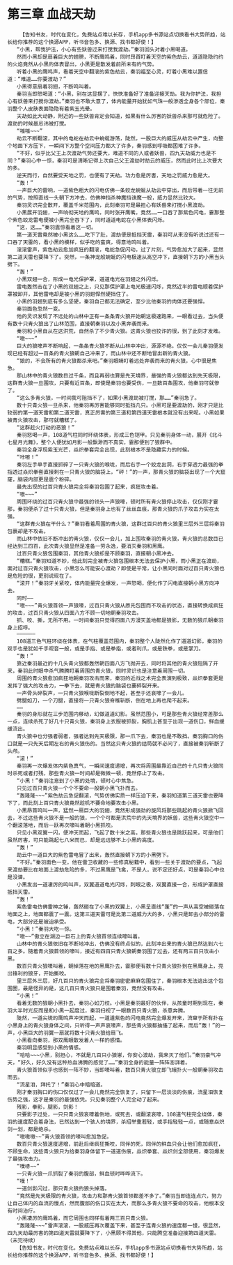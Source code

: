 # 第三章 血战天劫
        【告知书友，时代在变化，免费站点难以长存，手机app多书源站点切换看书大势所趋，站长给你推荐的这个换源APP，听书音色多、换源、找书都好使！】
       “小黑，帮我护法，小心有些妖兽过来打搅我渡劫。”秦羽回头对着小黑喝道。
       然而小黑却是扇着巨大的翅膀，不断鹰鸣着，同时昂首盯着天空的紫色劫云，道道隐隐约约的火焰竟然从小黑的体表冒出，小黑更是散发着前所未有的气势。
       听着小黑的鹰鸣声，看着天空中翻滚的紫色劫云，秦羽福至心灵，盯着小黑难以置信道：“难道……你要渡劫？”
       小黑得意扇着羽翅，不断鸣叫着。
       秦羽当即怒喝道：“小黑，别在这显摆了，快快准备好了准备迎接天劫。我为你护法，我担心有妖兽来打搅你渡劫。”秦羽也不敢大意了，体内能量开始犹如气珠一般渗透全身各个部位，秦羽整个人皮肤表面隐隐有着紫玉光晕。
       天劫如此大动静，附近的一些妖兽肯定会知道，如果有什么厉害的妖兽杀来那可就危险了。渡劫的时候最忌讳被打搅。
       “嗤嗤~~~”
       劫云不断翻滚，其中的电蛇在劫云中蜿蜒游荡，陡然，一股巨大的威压从劫云中产生，向整个地面下方压下，一瞬间下方整个空间压力都大了许多，秦羽感到呼吸都困难了许多。
       “不好，似乎比父王上次渡劫气势还要大，难道不同的人或者妖兽，四九天劫威力也是不同？”秦羽心中一惊，秦羽可是清晰记得上次自己父王渡劫时劫云的威压，然而此时比上次要大的多。
       逆天而行，自然要受天地之罚，也便有了天劫。功力愈是厉害，天地之罚威力愈是大。
       “轰！”
       一声巨大的雷响，一道紫色粗大的闪电仿佛一条蛟龙蜿蜒从劫云中穿出，而后带着一往无前的气势，按照直线一头朝下方冲去，仿佛神挡杀神魔挡诛魔一般，威力显然比较大。
       秦羽灵识完全散开，覆盖千米范围内，此刻秦羽可是最担心有妖兽来打搅小黑渡劫。
       小黑展开羽翅，一声响彻天地的鹰鸣，同时张开鹰嘴，竟然……一口吞了那紫色闪电，霎那整个紫色蛟龙雷电便被小黑完全吞下了，同时道道电蛇在小黑体表闪烁。
       “这，这……”秦羽震惊看着这一切。
       第一道天雷竟然被小黑这么……吃下了肚，渡劫便是抵挡天雷，秦羽可从来没有听说过还有一口吞了天雷的，看小黑的模样，似乎吃的蛮爽，得意地鸣叫着。
       滚滚雷声，紫色劫云愈加疯狂的翻滚，电蛇急促闪动，过了片刻，气势愈加大了起来，显然第二道天雷也要降下了。突然，一条神龙般蜿蜒的闪电极速从高空冲下，直接朝下方的小黑当头劈下。
       “轰！”
       小黑双翅一合，形成一电光保护罩，道道电光在羽翅之外闪烁。
       雷电轰然击在了小黑的双翅之上，只见那保护罩上电光极速闪烁，竟然近半的雷电顺着保护罩被卸开，其他雷电却是被小黑的羽翅悍然硬挡住了。
       小黑的羽翅到底有多么坚硬，秦羽自己都无法确定，至少比他秦羽的肉体还要强悍。
       秦羽面色忽然一变。
       他的灵识发现了不远处的山林中正有一条条青火狼开始朝这极速跑来，一眼看过去，当头便有数十只青火狼出了山林范围，直接朝秦羽以及小黑奔袭而来。
       秦羽和小黑自从在这洪荒，自然杀了不少青火狼。这青火狼也狡诈的很，到了此刻才发难。
       “嗷~~~”
       巨大的狼嚎声不断响起，一条条青火狼不断从山林中冲出，源源不绝。仅仅一会儿秦羽便发现已经有超过一百条的青火狼朝自己冲来了，而山林中还不断地冒出新的青火狼。
       “娘的，不会所有的青火狼都杀来吧。”秦羽眼睛盯着远处奔袭而来的青火狼，心中很是焦急。
       那山林中的青火狼数目过千条，而且再弱也算是先天境界，最强的青火狼都达到先天极限，这群青火狼一旦围攻，只要有近百条，即使是秦羽也要受伤，一旦数百条围攻，他秦羽可就惨了。
       “这么多青火狼，一时间我可阻挡不了，如果小黑渡劫被打搅，那……”秦羽急了。
       数十只青火狼一旦杀来，他秦羽再厉害能够同时抵挡几只。小黑可是要渡劫的，刚才只是比较弱的第一道天雷和第二道天雷，真正厉害的第三道和第四道天雷根本就没有出来呢。小黑如果被青火狼攻击，那可就糟糕了。
       “这群趁火打劫的恶狼！”
       秦羽怒喝一声，108道气柱同时环绕体表，形成三色铠甲。只见秦羽身体一动，展开《北斗七星月光舞》，整个人便犹如月影一般飘渺而不真实，霎那便到了狼群中。
       秦羽全身浮现紫玉光芒，焱炽拳套完全出现，此刻根本不是隐藏实力的时候。
       “咔嚓！”
       秦羽左手单手直接抓碎了一只青火狼的喉咙，而后右手一个蛟龙出洞，右手穿透力最强的拳指透过焱炽拳套直接刺在一只青火狼的脑袋上，“砰！”的一声，那青火狼的脑袋出现了一个大窟窿，脑袋内部更是震个粉碎。
       最先出现的过百只青火狼完全将秦羽包围了起来，疯狂攻击着。
       “嗷~~~”
       周围环绕的过百只青火狼中最强的领头一声狼嚎，顿时所有青火狼停止攻击，仅仅刚才霎那，秦羽便杀了过十只青火狼，但是秦羽身上也有了丝丝血痕，那青火狼的爪子攻击力实在太强。
       “这群青火狼在干什么？”秦羽看着周围的青火狼，这群过百只的青火狼里三层外三层将秦羽包裹却是不攻击。
       而山林中依旧不断冲出的青火狼，仅仅一会儿，加上围攻秦羽的青火狼，青火狼的总数目已经达到三四百，此次青火狼显然是准备一劳永逸，要消灭秦羽和黑鹰。
       过百只青火狼包围秦羽，其他青火狼却是不顾秦羽，直接朝小黑冲去。
       “糟糕。”秦羽知道不妙，他此刻完全被青火狼包围根本无法去保护小黑，而小黑正在渡劫，面对过百只青火狼攻击，小黑怎么可能安心渡劫？即使是平常，让小黑同时面对过百只青火狼也是危险的很，更别说现在了。
       “滚开！”秦羽牙关紧咬，体内能量完全爆发，一声怒喝，便化作了闪电直接朝小黑方向冲去。
       同时——
       “嗷~~~”青火狼首领一声狼嚎，过百只青火狼从原先包围而不攻击的状态，直接转换成疯狂的攻击，过百只青火狼从四面八方不顾一切地朝秦羽攻击。
       抓、咬、撕，无所不用。一时间秦羽只觉得四面八方漫天盖地都是狼影，无数的狼爪朝秦羽身上招呼。
       ——————
       108道三色气柱环绕在体表，在气柱覆盖范围内，秦羽整个人陡然化作了道道幻影，秦羽的双手也是犹如千手观音一般，或是手指、或是拳指，或者利爪，或是铁拳，或是掌刀。
       “轰！”
       靠近秦羽最近的十几头青火狼都轰然朝四面八方飞抛开去，同时将其他的青火狼阻隔了开来，秦羽此时眼中杀气腾腾盯着周围的青火狼，同时灵识也是注意着周围一切。
       周围的青火狼愈加疯狂地朝秦羽攻击而来，秦羽的近战之术完全表演到极致，焱炽拳套更是发挥了强大的攻击力，一拳下去，就是青火狼的脑袋也要碎裂开来。
       一声骨头碎裂声，一只青火狼喉咙断裂倒地不起，甚至于还哀嚎了一会儿。
       劈腿如刀，一个刀腿，直接将一只青火狼脊椎斩断，倒在地上再也爬不起来。
       ……
       秦羽的身形就在三步范围内移动，幻做道道幻影。虽然范围小，可是那些青火狼经常差那么一点，连续杀死了好几十只青火狼，秦羽身上衣服被抓裂，胸肌上甚至于出现一道伤口，鲜血缓缓流出。
       青火狼中也分强者弱者，强者达到先天极限，那一爪下去，秦羽也是不敢挡。秦羽胸口的伤口就是一只先天后期左右的青火狼伤的。当然这只青火狼的结局就不必问了，直接被秦羽斩断了头颅。
       “滚！”
       秦羽再一次爆发体内紫色真气，一瞬间速度递增，再次将周围最靠近自己的十几只青火狼同时杀死或者打残，那些青火狼一时间却是微微一顿，竟然停止了攻击。
       “小黑！”秦羽注意到了小黑的处境，顿时心中焦急。
       只见过百只青火狼一个个不要命一般朝小黑飞扑而去。
       “轰隆隆~~~”紫色劫云急促翻滚，气势仿佛实质一样压迫下来，秦羽知道第三道天雷也要降下了，而此刻上百只青火狼竟然趁机不要命地要攻击小黑。
       小黑昂首鸣叫一声，猛然一扇巨大的羽翅，竟然形成强劲的旋风将那些跳起的青火狼掀飞回去，不过这些青火狼不是一般的狼，一个个可都是洪荒中的先天境界的妖兽，这些青火狼空中一个翻滚落地，而后一跃再次嚎叫着朝小黑抓咬。
       只见小黑双翼一闪，便冲天而起，飞起了数十米之高，那些青火狼也是跳跃起来，可是他们虽然厉害，可只能跳起七八米而已，却是远远够不上小黑的高度。
       “轰！”
       劫云中一道巨大的紫色雷电冒了出来，轰然直接朝下方的小黑劈下。
       “不好。”秦羽面色一变，他在雷卫收藏的一些修真秘籍中，看到一些关于渡劫的要点，飞起来渡劫要比在地面上渡劫危险的多，不过黑鹰是飞禽，不是人，说不定还好点，可是秦羽心中也是没谱。
       小黑发出一道凄厉的鸣叫声，双翼道道电光闪烁，刺眼之极，双翼直接一合，形成护罩直接抵挡天雷。
       “轰！”
       紫色雷电仿佛雷神之锤，轰然砸在了小黑的双翼上，小黑呈直线“蓬”的一声从高空被砸落在地面之上，地面都震了一震。这第三道天雷可是比第二道威力大的多，小黑只是卸去小部分的雷电，大部分还是被迫承受。
       “小黑！”秦羽大吃一惊。
       “嗷~~”傲立在湖边一巨石上的青火狼首领连续嚎叫着。
       山林中的青火狼依旧在不断地冲出，仿佛没有终点似的，此刻冲出来的青火狼已然达到六七百之多。随着青火狼首领的嚎叫，接近有四百只青火狼朝秦羽围了过去，还有两三百只攻击小黑。
       数百只青火狼嚎叫着，朝掉落在地的黑鹰扑去，霎那便有数十只青火狼扑到在黑鹰身上，亮出锋利的狼牙，开始撕咬。
       里三层外三层，好几百只的青火狼完全将秦羽密密麻麻包围住了，秦羽根本无法逃出这个包围圈，最是怪异的是，这几百只青火狼只是围着秦羽，竟然没有攻击。
       “小黑！”
       看着无数的狼朝小黑扑去，秦羽心如刀绞。小黑是秦羽最好的伙伴，从孩童时期到现在，秦羽大半时光反而是和小黑一起度过，秦羽扫视了一眼数百只青火狼，杀意奔腾。
       陡然，一道尖锐的鹰鸣声冲天而起，一道道紫色的闪电竟然完全爆发开来，流窜于所有扑在小黑身上的青火狼身体之间，只听得一声声哀嚎声，那些青火狼都抽搐了起来，而后“轰！”的一声，小黑巨大的羽翼一扇就将数十只青火狼给扇飞。
       小黑看向秦羽，那双鹰眼散发着人一样的感情。
       秦羽明显感受到小黑的情感。
       “哈哈~~~小黑，别担心，不就是几百只小狼崽，你安心渡劫，我来灭了他们。”秦羽豪气冲天，“好久，好久没有这种热血沸腾的感觉了……”秦羽全身的能量一阵阵澎湃着。
       青火狼首领似乎也感到一阵不妙，当即嚎叫着，数百只青火狼立即飞蛾扑火一般朝秦羽攻击而去。
       “流星泪，拜托了！”秦羽心中暗暗道。
       刚才秦羽胸口的伤口仅仅过了一会儿竟然完全恢复了，只留下一层淡淡的伤痕，流星泪恢复伤势之强，这才是秦羽的最强依凭。只见秦羽整个人完全动了起来。
       残影，拳影，腿影，剑影！
       只要影子过处，一只只青火狼哀嚎着倒地，或死去，或翻滚哀嚎，108道气柱完全绕体，秦羽的速度配合着身法，已然达到一个骇人的境界，杀招举重若轻，或手指轻轻一点，或随意焱炽剑一划，都是绝杀。
       “嗷嗷嗷~~”青火狼首领的嚎叫愈加急促。
       数百只青火狼速度递增，前赴后继疯狂撕咬，同伴的死，同伴的鲜血只会让他们愈加疯狂，不顾生命，这些青火狼只为给秦羽身体留下一道道伤痕，焱炽拳套、焱炽剑全部使用，秦羽爆发了最强攻击力。
       “噗哧~~”
       一只青火狼一爪抓裂了秦羽的腹部，鲜血顿时哗哗流下。
       “噗！”
       一道剑影闪过，那只青火狼的狼头掉落。
       “竟然是先天极限的青火狼，攻击力和那青火狼首领都差不多了。”秦羽当即连连点穴，努力让自己体内的血流的慢点，然而腹部的伤口实在太大，而那么多青火狼不要命的攻击，他根本没有时间治疗。
       小黑凄厉的鹰鸣着，而它周围也同样有着两三百只青火狼。
       “轰隆隆~~~”雷声滚滚，一股威压再次覆盖下来，甚至于连青火狼的速度都一慢，很显然，四九天劫最厉害的第四道天雷就要降下了，小黑顾不得其他，只能腾空准备迎接第四道天雷。（未完待续）
       【告知书友，时代在变化，免费站点难以长存，手机app多书源站点切换看书大势所趋，站长给你推荐的这个换源APP，听书音色多、换源、找书都好使！】